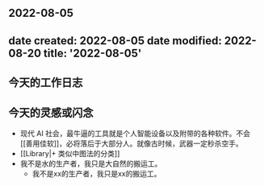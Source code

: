 2022-08-05
---
date created: 2022-08-05
date modified: 2022-08-20
title: '2022-08-05'
---

## 今天的工作日志

## 今天的灵感或闪念

- 现代 AI 社会，最牛逼的工具就是个人智能设备以及附带的各种软件。不会 [[善用佳软]]，必将落后于大部分人。就像古时候，武器一定秒杀空手。
- [[Library|+ 类似中图法的分类]]
- 我不是水的生产者，我只是大自然的搬运工。
	- 我不是xx的生产者，我只是xx的搬运工。
